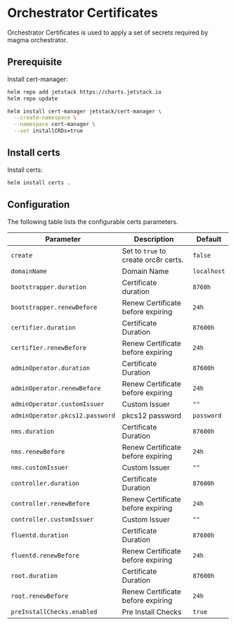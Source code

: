# Orchestrator Certificates

Orchestrator Certificates is used to apply a set of secrets required by magma orchestrator.

## Prerequisite

Install cert-manager:

```bash
helm repo add jetstack https://charts.jetstack.io
helm repo update

helm install cert-manager jetstack/cert-manager \
  --create-namespace \
  --namespace cert-manager \
  --set installCRDs=true
```

## Install certs

Install certs:

```bash
helm install certs .
```

## Configuration

The following table lists the configurable certs parameters.

| Parameter        | Description     | Default   |
| ---              | ---             | ---       |
| `create` | Set to `true` to create orc8r certs. | `false` |
| `domainName` | Domain Name | `localhost` |
| `bootstrapper.duration` | Certificate duration | `8760h` |
| `bootstrapper.renewBefore` | Renew Certificate before expiring | `24h` |
| `certifier.duration` | Certificate Duration | `87600h` |
| `certifier.renewBefore` | Renew Certificate before expiring | `24h` |
| `adminOperator.duration` | Certificate Duration | `87600h` |
| `adminOperator.renewBefore` | Renew Certificate before expiring | `24h` |
| `adminOperator.customIssuer` | Custom Issuer | `""` |
| `adminOperator.pkcs12.password` | pkcs12 password | `password` |
| `nms.duration` | Certificate Duration | `87600h` |
| `nms.renewBefore` | Renew Certificate before expiring | `24h` |
| `nms.customIssuer` | Custom Issuer | `""` |
| `controller.duration` | Certificate Duration | `87600h` |
| `controller.renewBefore` | Renew Certificate before expiring | `24h` |
| `controller.customIssuer` | Custom Issuer | `""` |
| `fluentd.duration` | Certificate Duration | `87600h` |
| `fluentd.renewBefore` | Renew Certificate before expiring | `24h` |
| `root.duration` | Certificate Duration | `87600h` |
| `root.renewBefore` | Renew Certificate before expiring | `24h` |
| `preInstallChecks.enabled` | Pre Install Checks | `true` |

